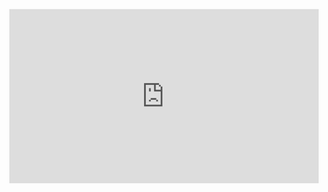 <iframe width="560" height="315" src="https://www.youtube.com/embed/-Z_DushFz4M" frameborder="0" allowfullscreen></iframe>
